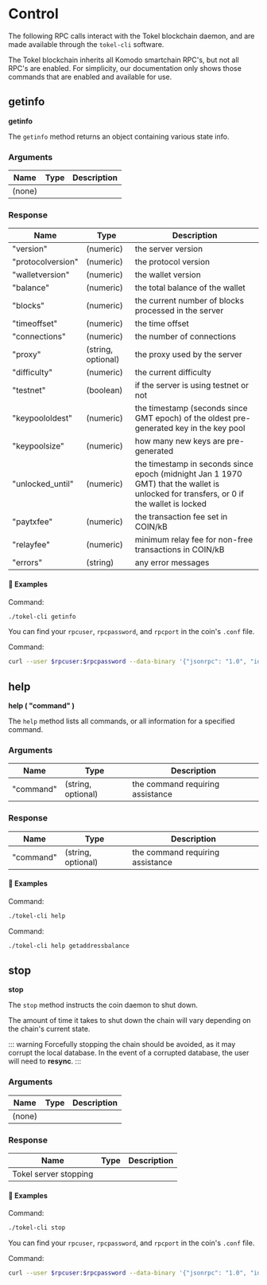 # Control

The following RPC calls interact with the Tokel blockchain daemon, and are made available through the `tokel-cli` software.

The Tokel blockchain inherits all Komodo smartchain RPC's, but not all RPC's are enabled. For simplicity, our documentation only shows those commands that are enabled and available for use.

## getinfo

**getinfo**

The `getinfo` method returns an object containing various state info.

### Arguments

| Name   | Type | Description |
| ------ | ---- | ----------- |
| (none) |      |

### Response

| Name              | Type               | Description                                                                                                                            |
| ----------------- | ------------------ | -------------------------------------------------------------------------------------------------------------------------------------- |
| "version"         | (numeric)          | the server version                                                                                                                     |
| "protocolversion" | (numeric)          | the protocol version                                                                                                                   |
| "walletversion"   | (numeric)          | the wallet version                                                                                                                     |
| "balance"         | (numeric)          | the total balance of the wallet                                                                                                        |
| "blocks"          | (numeric)          | the current number of blocks processed in the server                                                                                   |
| "timeoffset"      | (numeric)          | the time offset                                                                                                                        |
| "connections"     | (numeric)          | the number of connections                                                                                                              |
| "proxy"           | (string, optional) | the proxy used by the server                                                                                                           |
| "difficulty"      | (numeric)          | the current difficulty                                                                                                                 |
| "testnet"         | (boolean)          | if the server is using testnet or not                                                                                                  |
| "keypoololdest"   | (numeric)          | the timestamp (seconds since GMT epoch) of the oldest pre-generated key in the key pool                                                |
| "keypoolsize"     | (numeric)          | how many new keys are pre-generated                                                                                                    |
| "unlocked_until"  | (numeric)          | the timestamp in seconds since epoch (midnight Jan 1 1970 GMT) that the wallet is unlocked for transfers, or 0 if the wallet is locked |
| "paytxfee"        | (numeric)          | the transaction fee set in COIN/kB                                                                                                     |
| "relayfee"        | (numeric)          | minimum relay fee for non-free transactions in COIN/kB                                                                                 |
| "errors"          | (string)           | any error messages                                                                                                                     |

#### :pushpin: Examples

Command:

```bash
./tokel-cli getinfo
```

<collapse-text hidden title="Response">

```json
{
  "version": 3000000,
  "protocolversion": 170009,
  "KMDversion": "0.6.1",
  "synced": true,
  "notarized": 140182,
  "prevMoMheight": 140182,
  "notarizedhash": "00000003725dab6ed025087560b75e16310154d2e6e888e28a95609c15711863",
  "notarizedtxid": "8a55349e71eabc81374724f90bd7ad748b6404434522966cf05e1b2a23ac133b",
  "notarizedtxid_height": "mempool",
  "KMDnotarized_height": 0,
  "notarized_confirms": 0,
  "walletversion": 60000,
  "balance": 0.00000000,
  "blocks": 140201,
  "longestchain": 140201,
  "tiptime": 1636853252,
  "difficulty": 76306781.07289016,
  "keypoololdest": 1636524661,
  "keypoolsize": 101,
  "paytxfee": 0.00000000,
  "sapling": 61,
  "timeoffset": 0,
  "connections": 7,
  "proxy": "",
  "testnet": false,
  "relayfee": 0.00000100,
  "errors": "",
  "CCid": 555,
  "name": "TOKEL",
  "p2pport": 29404,
  "rpcport": 29405,
  "magic": -2034041392,
  "premine": 100000000,
  "eras": 2,
  "reward": "100000000,4250000000",
  "halving": "0,525600",
  "decay": "0,77700000",
  "endsubsidy": "80640,0",
  "notarypay": "0,0"
}
```

</collapse-text>

You can find your `rpcuser`, `rpcpassword`, and `rpcport` in the coin's `.conf` file.

Command:

```bash
curl --user $rpcuser:$rpcpassword --data-binary '{"jsonrpc": "1.0", "id":"curltest", "method": "getinfo", "params": [] }' -H 'content-type: text/plain;' http://127.0.0.1:$rpcport/
```

<collapse-text hidden title="Response">

```json
{
  "result": {
  "version": 3000000,
  "protocolversion": 170009,
  "KMDversion": "0.6.1",
  "synced": true,
  "notarized": 140182,
  "prevMoMheight": 140182,
  "notarizedhash": "00000003725dab6ed025087560b75e16310154d2e6e888e28a95609c15711863",
  "notarizedtxid": "8a55349e71eabc81374724f90bd7ad748b6404434522966cf05e1b2a23ac133b",
  "notarizedtxid_height": "mempool",
  "KMDnotarized_height": 0,
  "notarized_confirms": 0,
  "walletversion": 60000,
  "balance": 0.00000000,
  "blocks": 140201,
  "longestchain": 140201,
  "tiptime": 1636853252,
  "difficulty": 76306781.07289016,
  "keypoololdest": 1636524661,
  "keypoolsize": 101,
  "paytxfee": 0.00000000,
  "sapling": 61,
  "timeoffset": 0,
  "connections": 7,
  "proxy": "",
  "testnet": false,
  "relayfee": 0.00000100,
  "errors": "",
  "CCid": 555,
  "name": "TOKEL",
  "p2pport": 29404,
  "rpcport": 29405,
  "magic": -2034041392,
  "premine": 100000000,
  "eras": 2,
  "reward": "100000000,4250000000",
  "halving": "0,525600",
  "decay": "0,77700000",
  "endsubsidy": "80640,0",
  "notarypay": "0,0"
},
  "error": null,
  "id": "curltest"
}
```

</collapse-text>

## help

**help ( "command" )**

The `help` method lists all commands, or all information for a specified command.

### Arguments

| Name      | Type               | Description                      |
| --------- | ------------------ | -------------------------------- |
| "command" | (string, optional) | the command requiring assistance |

### Response

| Name      | Type               | Description                      |
| --------- | ------------------ | -------------------------------- |
| "command" | (string, optional) | the command requiring assistance |

#### :pushpin: Examples

Command:

```bash
./tokel-cli help
```

<collapse-text hidden title="Response">

```bash
== Addressindex ==
getaddressbalance
getaddressdeltas
getaddressmempool
getaddresstxids
getaddressutxos
getsnapshot

== Auction ==
auctionaddress [pubkey]

== Blockchain ==
coinsupply <height>
getbestblockhash
getblock "hash|height" ( verbose )
getblockchaininfo
getblockcount

getblockhash index
getblockhashes timestamp
getblockheader "hash" ( verbose )
getchaintips
getdifficulty

........ (other responses omitted for brevity)
```

</collapse-text>

Command:

```bash
./tokel-cli help getaddressbalance
```

<collapse-text hidden title="Response">

```bash
Returns the balance for an address(es) (requires addressindex to be enabled).

Arguments:
{
  "addresses"
    [
      "address"  (string) The base58check encoded address
      ,...
    ]
}

Result:
{
  "balance"  (string) The current balance in satoshis
  "received"  (string) The total number of satoshis received (including change)
}

Examples:
> tokel-cli getaddressbalance '{"addresses": ["RY5LccmGiX9bUHYGtSWQouNy1yFhc5rM87"]}'
> curl --user myusername --data-binary '{"jsonrpc": "1.0", "id":"curltest", "method": "getaddressbalance", "params": [{"addresses": ["RY5LccmGiX9bUHYGtSWQouNy1yFhc5rM87"]}] }' -H 'content-type: text/plain;' http://127.0.0.1:7771/
```

</collapse-text>

## stop

**stop**

The `stop` method instructs the coin daemon to shut down.

The amount of time it takes to shut down the chain will vary depending on the chain's current state.

::: warning
Forcefully stopping the chain should be avoided, as it may corrupt the local database. In the event of a corrupted database, the user will need to <b>resync</b>.
:::

### Arguments

| Name   | Type | Description |
| ------ | ---- | ----------- |
| (none) |      |

### Response

| Name                          | Type | Description |
| ----------------------------- | ---- | ----------- |
| Tokel server stopping        |      |


#### :pushpin: Examples

Command:

```bash
./tokel-cli stop
```

<collapse-text hidden title="Response">

```bash
"Tokel server stopping"
```

</collapse-text>

You can find your `rpcuser`, `rpcpassword`, and `rpcport` in the coin's `.conf` file.

Command:

```bash
curl --user $rpcuser:$rpcpassword --data-binary '{"jsonrpc": "1.0", "id":"curltest", "method": "stop", "params": [] }' -H 'content-type: text/plain;' http://127.0.0.1:$rpcport/
```

<collapse-text hidden title="Response">

```json
{ "result": "Tokel server stopping", "error": null, "id": "curltest" }
```

</collapse-text>
